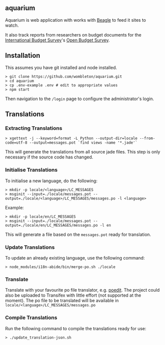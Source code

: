 ## aquarium

Aquarium is web application with works with [Beagle](https://github.com/okfn/beagle) to feed it sites to watch.

It also track reports from researchers on budget documents for the [International Budget Survey](http://internationalbudget.org/)'s [Open Budget Survey](http://internationalbudget.org/what-we-do/open-budget-survey/).

## Installation

This assumes you have git installed and node installed.

    > git clone https://github.com/wombleton/aquarium.git
    > cd aquarium
    > cp .env-example .env # edit to appropriate values
    > npm start

Then navigation to the `/login` page to configure the administrator's login. 

## Translations

### Extracting Translations

    > xgettext -j --keyword=format -L Python --output-dir=locale --from-code=utf-8 --output=messages.pot `find views -name '*.jade'`

This will generate the translations from all source jade files. This step is only necessary if the source code has changed.

### Initialise Translations

To initialise a new language, do the following:

    > mkdir -p locale/<language>/LC_MESSAGES
    > msginit --input=./locale/messages.pot --output=./locale/<language>/LC_MESSAGES/messages.po -l <language>

Example:

    > mkdir -p locale/en/LC_MESSAGES
    > msginit --input=./locale/messages.pot --output=./locale/en/LC_MESSAGES/messages.po -l en

This will generate a file based on the `messages.pot` ready for translation.

### Update Translations

To update an already existing language, use the following command:

    > node_modules/i18n-abide/bin/merge-po.sh ./locale

### Translate

Translate with your favourite po file translator, e.g. [poedit](http://www.poedit.net/). The project could also be uploaded to Transifex with little effort (not supported at the moment). The po file to be translated will be available in `locale/<language>/LC_MESSAGES/messages.po`

### Compile Translations

Run the following command to compile the translations ready for use:

    > ./update_translation-json.sh
